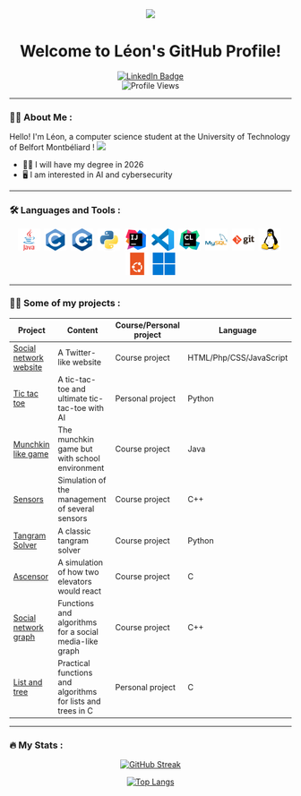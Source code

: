 <div id="header" align="center">
  <img src="https://media.giphy.com/media/v1.Y2lkPTc5MGI3NjExZTZ4MWQyZmNndG5sNm13angyY2JpZWl4ZzEzZTgyNmM1a3VzYXBsOCZlcD12MV9pbnRlcm5hbF9naWZfYnlfaWQmY3Q9cw/zhYSVCirREeIZtONCI/giphy.gif" width="200"/>
  <h1>Welcome to Léon's GitHub Profile!</h1>
  
  <div id="badges">
    <a href="https://www.linkedin.com/in/léon-morales">
      <img src="https://img.shields.io/badge/LinkedIn-blue?style=for-the-badge&logo=linkedin&logoColor=white" alt="LinkedIn Badge"/>
    </a>
  </div>
  
  <img src="https://komarev.com/ghpvc/?username=Leon-afk1&style=flat-square&color=blue" alt="Profile Views"/>
</div>

---

### :man_technologist: About Me :

Hello! I'm Léon, a computer science student at the University of Technology of Belfort Montbéliard ! <img src="https://media.giphy.com/media/WUlplcMpOCEmTGBtBW/giphy.gif" width="30">

- :man_student: I will have my degree in 2026
- :desktop_computer: I am interested in AI and cybersecurity

---

### :hammer_and_wrench: Languages and Tools :

<div align="center">
  <img src="https://github.com/devicons/devicon/blob/master/icons/java/java-original-wordmark.svg" title="Java" alt="Java" width="40" height="40"/>&nbsp;
  <img src="https://github.com/devicons/devicon/blob/master/icons/c/c-original.svg" title="C" alt="C" width="40" height="40"/>&nbsp;
  <img src="https://github.com/devicons/devicon/blob/master/icons/cplusplus/cplusplus-original.svg" title="C++" alt="C++" width="40" height="40"/>&nbsp;
  <img src="https://github.com/devicons/devicon/blob/master/icons/python/python-original.svg" title="Python" alt="Python" width="40" height="40"/>&nbsp;
  <img src="https://github.com/devicons/devicon/blob/master/icons/intellij/intellij-original.svg" title="IntelliJ IDEA" alt="IntelliJ IDEA" width="40" height="40"/>&nbsp;
  <img src="https://github.com/devicons/devicon/blob/master/icons/vscode/vscode-original.svg" title="VS Code" alt="VS Code" width="40" height="40"/>&nbsp;
  <img src="https://github.com/devicons/devicon/blob/master/icons/clion/clion-original.svg" title="CLion" alt="CLion" width="40" height="40"/>&nbsp;
  <img src="https://github.com/devicons/devicon/blob/master/icons/mysql/mysql-original-wordmark.svg" title="MySQL" alt="MySQL" width="40" height="40"/>&nbsp;
  <img src="https://github.com/devicons/devicon/blob/master/icons/git/git-original-wordmark.svg" title="Git" alt="Git" width="40" height="40"/>&nbsp;
  <img src="https://github.com/devicons/devicon/blob/master/icons/linux/linux-original.svg" title="Linux" alt="Linux" width="40" height="40"/>&nbsp;
  <img src="https://github.com/devicons/devicon/blob/master/icons/ubuntu/ubuntu-original.svg" title="Ubuntu" alt="Ubuntu" width="40" height="40"/>&nbsp;
  <img src="https://github.com/devicons/devicon/blob/master/icons/windows11/windows11-original.svg" title="Windows" alt="Windows" width="40" height="40"/>
</div>

---

### 🧑‍💼 Some of my projects :

<div align="center">
  
| Project | Content | Course/Personal project | Language |
| ------- | ------- | ----------------------- | -------- |
| [Social network website](https://github.com/Leon-afk1/social_network_website) | A Twitter-like website | Course project | HTML/Php/CSS/JavaScript |
| [Tic tac toe](https://github.com/Leon-afk1/tic-tac-toe) | A tic-tac-toe and ultimate tic-tac-toe with AI | Personal project | Python |
| [Munchkin like game](https://github.com/Leon-afk1/munchkin) | The munchkin game but with school environment | Course project | Java |
| [Sensors](https://github.com/Leon-afk1/sensor) | Simulation of the management of several sensors | Course project | C++ |
| [Tangram Solver](https://github.com/Leon-afk1/Tangram_solver) | A classic tangram solver | Course project | Python |
| [Ascensor](https://github.com/Leon-afk1/ascenseur) | A simulation of how two elevators would react | Course project | C |
| [Social network graph](https://github.com/Leon-afk1/social_network_in_cpp) | Functions and algorithms for a social media-like graph | Course project | C++ |
| [List and tree](https://github.com/Leon-afk1/list-and-tree-in-C) | Practical functions and algorithms for lists and trees in C | Personal project | C |
  
</div>

---

### :fire: My Stats :

<div align="center">
  
  [![GitHub Streak](https://github-readme-streak-stats.herokuapp.com?user=Leon-afk1&theme=youtube-dark&card_width=600)](https://git.io/streak-stats)
  
  [![Top Langs](https://github-readme-stats.vercel.app/api/top-langs/?username=Leon-afk1&layout=compact&theme=vision-friendly-dark)](https://github.com/anuraghazra/github-readme-stats)

</div>
